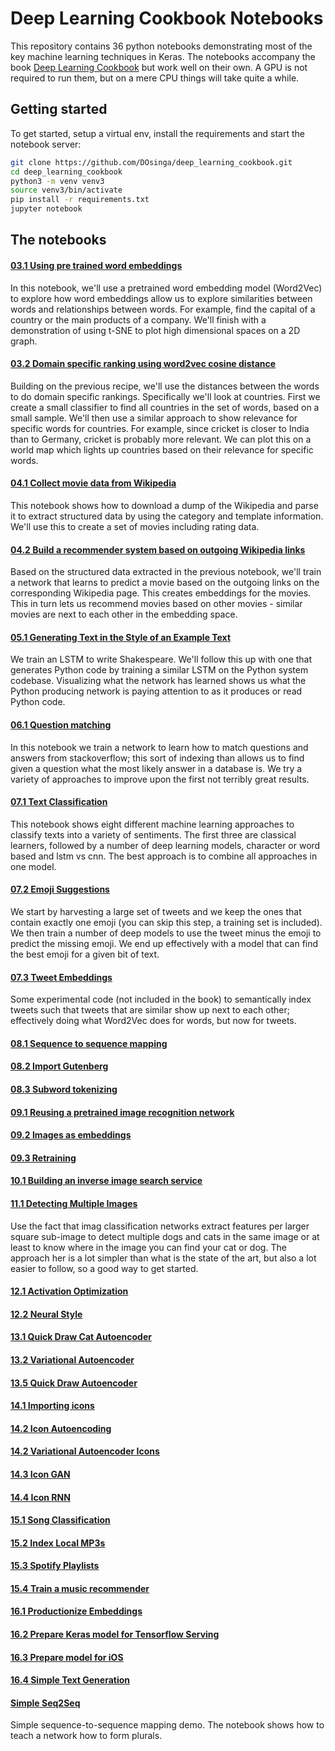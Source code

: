 # Deep Learning Cookbook Notebooks

This repository contains 36 python notebooks demonstrating most of the key
machine learning techniques in Keras. The notebooks accompany the book
[Deep Learning Cookbook](https://www.amazon.com/Deep-Learning-Cookbook-Practical-Recipes) but work well on their own. A GPU is not required to run them,
but on a mere CPU things will take quite a while.

## Getting started

To get started, setup a virtual env, install the requirements and start the notebook server:

```Bash
git clone https://github.com/DOsinga/deep_learning_cookbook.git
cd deep_learning_cookbook
python3 -m venv venv3
source venv3/bin/activate
pip install -r requirements.txt
jupyter notebook
```

## The notebooks

#### [03.1 Using pre trained word embeddings](https://github.com/DOsinga/deep_learning_cookbook/blob/master/03.1%20Using%20pre%20trained%20word%20embeddings.ipynb)

In this notebook, we'll use a pretrained word embedding model (Word2Vec) to explore how word embeddings allow us
to explore similarities between words and relationships between words. For example, find the capital of a country
or the main products of a company. We'll finish with a demonstration of using t-SNE to plot high dimensional
spaces on a 2D graph. 

#### [03.2 Domain specific ranking using word2vec cosine distance](https://github.com/DOsinga/deep_learning_cookbook/blob/master/03.2%20Domain%20specific%20ranking%20using%20word2vec%20cosine%20distance.ipynb)

Building on the previous recipe, we'll use the distances between the words to do domain specific rankings. Specifically
we'll look at countries. First we create a small classifier to find all countries in the set of words, based on a small
sample. We'll then use a similar approach to show relevance for specific words for countries. For example, since
cricket is closer to India than to Germany, cricket is probably more relevant. We can plot this on a world map which
lights up countries based on their relevance for specific words.

#### [04.1 Collect movie data from Wikipedia](https://github.com/DOsinga/deep_learning_cookbook/blob/master/04.1%20Collect%20movie%20data%20from%20Wikipedia.ipynb)

This notebook shows how to download a dump of the Wikipedia and parse it to extract structured data by using the
category and template information. We'll use this to create a set of movies including rating data.

#### [04.2 Build a recommender system based on outgoing Wikipedia links](https://github.com/DOsinga/deep_learning_cookbook/blob/master/04.2%20Build%20a%20recommender%20system%20based%20on%20outgoing%20Wikipedia%20links.ipynb)

Based on the structured data extracted in the previous notebook, we'll train a network that learns to predict a movie
based on the outgoing links on the corresponding Wikipedia page. This creates embeddings for the movies. This in
turn lets us recommend movies based on other movies - similar movies are next to each other in the embedding
space.

#### [05.1 Generating Text in the Style of an Example Text](https://github.com/DOsinga/deep_learning_cookbook/blob/master/05.1%20Generating%20Text%20in%20the%20Style%20of%20an%20Example%20Text.ipynb)

We train an LSTM to write Shakespeare. We'll follow this up with one that generates Python code by training a similar
LSTM on the Python system codebase. Visualizing what the network has learned shows us what the Python producing
network is paying attention to as it produces or read Python code.

#### [06.1 Question matching](https://github.com/DOsinga/deep_learning_cookbook/blob/master/06.1%20Question%20matching.ipynb)

In this notebook we train a network to learn how to match questions and answers from stackoverflow; this sort of indexing
than allows us to find given a question what the most likely answer in a database is. We try a variety of approaches to
improve upon the first not terribly great results.

#### [07.1 Text Classification](https://github.com/DOsinga/deep_learning_cookbook/blob/master/07.1%20Text%20Classification.ipynb)

This notebook shows eight different machine learning approaches to classify texts into a variety of sentiments. The first
three are classical learners, followed by a number of deep learning models, character or word based and lstm vs cnn. The
best approach is to combine all approaches in one model.

#### [07.2 Emoji Suggestions](https://github.com/DOsinga/deep_learning_cookbook/blob/master/07.2%20Emoji%20Suggestions.ipynb)

We start by harvesting a large set of tweets and we keep the ones that contain exactly one emoji (you can skip this step,
a training set is included). We then train a number of deep models to use the tweet minus the emoji to predict the missing
emoji. We end up effectively with a model that can find the best emoji for a given bit of text.

#### [07.3 Tweet Embeddings](https://github.com/DOsinga/deep_learning_cookbook/blob/master/07.3%20Tweet%20Embeddings.ipynb)

Some experimental code (not included in the book) to semantically index tweets such that tweets that are similar show
up next to each other; effectively doing what Word2Vec does for words, but now for tweets.

#### [08.1 Sequence to sequence mapping](https://github.com/DOsinga/deep_learning_cookbook/blob/master/08.1%20Sequence%20to%20sequence%20mapping.ipynb)
#### [08.2 Import Gutenberg](https://github.com/DOsinga/deep_learning_cookbook/blob/master/08.2%20Import%20Gutenberg.ipynb)
#### [08.3 Subword tokenizing](https://github.com/DOsinga/deep_learning_cookbook/blob/master/08.3%20Subword%20tokenizing.ipynb)
#### [09.1 Reusing a pretrained image recognition network](https://github.com/DOsinga/deep_learning_cookbook/blob/master/09.1%20Reusing%20a%20pretrained%20image%20recognition%20network.ipynb)
#### [09.2 Images as embeddings](https://github.com/DOsinga/deep_learning_cookbook/blob/master/09.2%20Images%20as%20embeddings.ipynb)
#### [09.3 Retraining](https://github.com/DOsinga/deep_learning_cookbook/blob/master/09.3%20Retraining.ipynb)
#### [10.1 Building an inverse image search service](https://github.com/DOsinga/deep_learning_cookbook/blob/master/10.1%20Building%20an%20inverse%20image%20search%20service.ipynb)
#### [11.1 Detecting Multiple Images](https://github.com/DOsinga/deep_learning_cookbook/blob/master/11.1%20Detecting%20Multiple%20Images.ipynb)

Use the fact that imag classification networks extract features per larger square sub-image to detect multiple dogs and cats in the same
image or at least to know where in the image you can find your cat or dog. The approach her is a lot simpler than what is the state of the
art, but also a lot easier to follow, so a good way to get started.

#### [12.1 Activation Optimization](https://github.com/DOsinga/deep_learning_cookbook/blob/master/12.1%20Activation%20Optimization.ipynb)
#### [12.2 Neural Style](https://github.com/DOsinga/deep_learning_cookbook/blob/master/12.2%20Neural%20Style.ipynb)
#### [13.1 Quick Draw Cat Autoencoder](https://github.com/DOsinga/deep_learning_cookbook/blob/master/13.1%20Quick%20Draw%20Cat%20Autoencoder.ipynb)
#### [13.2 Variational Autoencoder](https://github.com/DOsinga/deep_learning_cookbook/blob/master/13.2%20Variational%20Autoencoder.ipynb)
#### [13.5 Quick Draw Autoencoder](https://github.com/DOsinga/deep_learning_cookbook/blob/master/13.5%20Quick%20Draw%20Autoencoder.ipynb)
#### [14.1 Importing icons](https://github.com/DOsinga/deep_learning_cookbook/blob/master/14.1%20Importing%20icons.ipynb)
#### [14.2 Icon Autoencoding](https://github.com/DOsinga/deep_learning_cookbook/blob/master/14.2%20Icon%20Autoencoding.ipynb)
#### [14.2 Variational Autoencoder Icons](https://github.com/DOsinga/deep_learning_cookbook/blob/master/14.2%20Variational%20Autoencoder%20Icons.ipynb)
#### [14.3 Icon GAN](https://github.com/DOsinga/deep_learning_cookbook/blob/master/14.3%20Icon%20GAN.ipynb)
#### [14.4 Icon RNN](https://github.com/DOsinga/deep_learning_cookbook/blob/master/14.4%20Icon%20RNN.ipynb)
#### [15.1 Song Classification](https://github.com/DOsinga/deep_learning_cookbook/blob/master/15.1%20Song%20Classification.ipynb)
#### [15.2 Index Local MP3s](https://github.com/DOsinga/deep_learning_cookbook/blob/master/15.2%20Index%20Local%20MP3s.ipynb)
#### [15.3 Spotify Playlists](https://github.com/DOsinga/deep_learning_cookbook/blob/master/15.3%20Spotify%20Playlists.ipynb)
#### [15.4 Train a music recommender](https://github.com/DOsinga/deep_learning_cookbook/blob/master/15.4%20Train%20a%20music%20recommender.ipynb)
#### [16.1 Productionize Embeddings](https://github.com/DOsinga/deep_learning_cookbook/blob/master/16.1%20Productionize%20Embeddings.ipynb)
#### [16.2 Prepare Keras model for Tensorflow Serving](https://github.com/DOsinga/deep_learning_cookbook/blob/master/16.2%20Prepare%20Keras%20model%20for%20Tensorflow%20Serving.ipynb)
#### [16.3 Prepare model for iOS](https://github.com/DOsinga/deep_learning_cookbook/blob/master/16.3%20Prepare%20model%20for%20iOS.ipynb)
#### [16.4 Simple Text Generation](https://github.com/DOsinga/deep_learning_cookbook/blob/master/16.4%20Simple%20Text%20Generation.ipynb)
#### [Simple Seq2Seq](https://github.com/DOsinga/deep_learning_cookbook/blob/master/Simple%20Seq2Seq.ipynb)

Simple sequence-to-sequence mapping demo. The notebook shows how to teach a network how to form plurals.
